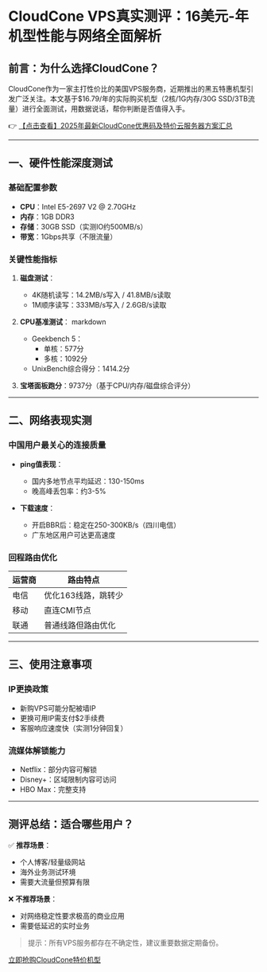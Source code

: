 # CloudCone VPS真实测评：16美元-年机型性能与网络全面解析

## 前言：为什么选择CloudCone？

CloudCone作为一家主打性价比的美国VPS服务商，近期推出的黑五特惠机型引发广泛关注。本文基于$16.79/年的实际购买机型（2核/1G内存/30G SSD/3TB流量）进行全面测试，用数据说话，帮你判断是否值得入手。

👉 [【点击查看】2025年最新CloudCone优惠码及特价云服务器方案汇总](https://bit.ly/Cloudcone)

---

## 一、硬件性能深度测试

### 基础配置参数
- **CPU**：Intel E5-2697 V2 @ 2.70GHz
- **内存**：1GB DDR3
- **存储**：30GB SSD（实测IO约500MB/s）
- **带宽**：1Gbps共享（不限流量）

### 关键性能指标
1. **磁盘测试**：
   - 4K随机读写：14.2MB/s写入 / 41.8MB/s读取
   - 1M顺序读写：333MB/s写入 / 2.6GB/s读取

2. **CPU基准测试**：
   markdown
   - Geekbench 5：
     - 单核：577分
     - 多核：1092分
   - UnixBench综合得分：1414.2分
   

3. **宝塔面板跑分**：9737分（基于CPU/内存/磁盘综合评分）

---

## 二、网络表现实测

### 中国用户最关心的连接质量
- **ping值表现**：
  - 国内多地节点平均延迟：130-150ms
  - 晚高峰丢包率：约3-5%

- **下载速度**：
  - 开启BBR后：稳定在250-300KB/s（四川电信）
  - 广东地区用户可达更高速度

### 回程路由优化
| 运营商 | 路由特点                  |
|--------|-------------------------|
| 电信   | 优化163线路，跳转少       |
| 移动   | 直连CMI节点              |
| 联通   | 普通线路但路由优化        |

---

## 三、使用注意事项

### IP更换政策
- 新购VPS可能分配被墙IP
- 更换可用IP需支付$2手续费
- 客服响应速度快（实测1分钟回复）

### 流媒体解锁能力
- Netflix：部分内容可解锁
- Disney+：区域限制内容可访问
- HBO Max：完整支持

---

## 测评总结：适合哪些用户？

✅ **推荐场景**：
- 个人博客/轻量级网站
- 海外业务测试环境
- 需要大流量但预算有限

❌ **不推荐场景**：
- 对网络稳定性要求极高的商业应用
- 需要低延迟的实时业务

> 提示：所有VPS服务都存在不确定性，建议重要数据定期备份。

[立即抢购CloudCone特价机型](https://bit.ly/Cloudcone)
